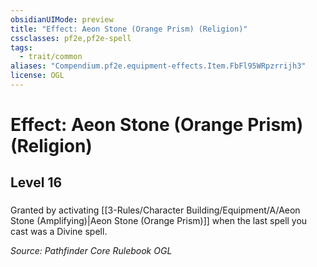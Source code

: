 ```yaml
---
obsidianUIMode: preview
title: "Effect: Aeon Stone (Orange Prism) (Religion)"
cssclasses: pf2e,pf2e-spell
tags:
  - trait/common
aliases: "Compendium.pf2e.equipment-effects.Item.FbFl95WRpzrrijh3"
license: OGL
---
```

# Effect: Aeon Stone (Orange Prism) (Religion)
## Level 16
### 






Granted by activating [[3-Rules/Character Building/Equipment/A/Aeon Stone (Amplifying)|Aeon Stone (Orange Prism)]] when the last spell you cast was a Divine spell.

*Source: Pathfinder Core Rulebook*
*OGL*